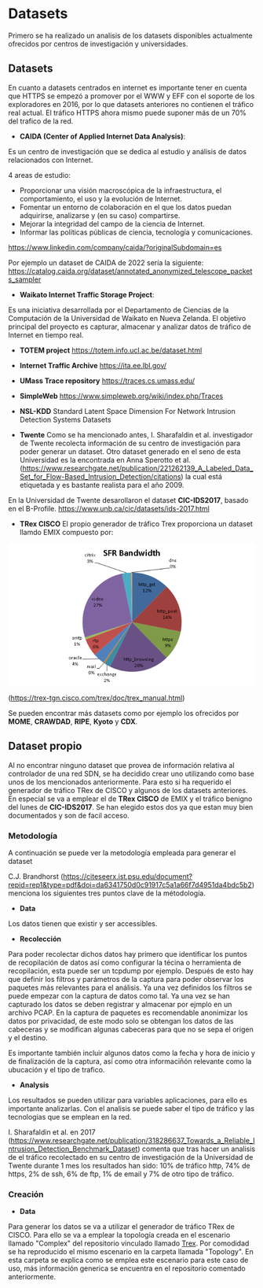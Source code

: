 # Datasets 
Primero se ha realizado un analisis de los datasets disponibles actualmente ofrecidos por centros de investigación y universidades. 

## Datasets
En cuanto a datasets centrados en internet es importante tener en cuenta que HTTPS se empezó a promover por el WWW y EFF con el soporte de los exploradores en 2016, por lo que datasets anteriores no contienen el tráfico real actual. 
El tráfico HTTPS ahora mismo puede suponer más de un 70% del trafico de la red.

- **CAIDA (Center of Applied Internet Data Analysis)**:

Es un centro de investigación que se dedica al estudio y análisis de datos relacionados con Internet. 

4 areas de estudio:
- Proporcionar una visión macroscópica de la infraestructura, el comportamiento, el uso y la evolución de Internet.
- Fomentar un entorno de colaboración en el que los datos puedan adquirirse, analizarse y (en su caso) compartirse.
- Mejorar la integridad del campo de la ciencia de Internet.
- Informar las políticas públicas de ciencia, tecnología y comunicaciones.

https://www.linkedin.com/company/caida/?originalSubdomain=es


Por ejemplo un dataset de CAIDA de 2022 sería la siguiente:
https://catalog.caida.org/dataset/annotated_anonymized_telescope_packets_sampler

- **Waikato Internet Traffic Storage Project**:

Es una iniciativa desarrollada por el Departamento de Ciencias de la Computación de la Universidad de Waikato en Nueva Zelanda. El objetivo principal del proyecto es capturar, almacenar y analizar datos de tráfico de Internet en tiempo real.

- **TOTEM project**
https://totem.info.ucl.ac.be/dataset.html

- **Internet Traffic Archive**
https://ita.ee.lbl.gov/

- **UMass Trace repository**
https://traces.cs.umass.edu/


- **SimpleWeb** 
https://www.simpleweb.org/wiki/index.php/Traces

- **NSL-KDD**
Standard Latent Space Dimension For Network Intrusion Detection Systems Datasets

- **Twente** 
Como se ha mencionado antes, I. Sharafaldin et al. investigador de Twente recolecta información de su centro de investigación para poder generar un dataset. Otro dataset generado en el seno de esta Universidad es la encontrada en Anna Sperotto et al. (https://www.researchgate.net/publication/221262139_A_Labeled_Data_Set_for_Flow-Based_Intrusion_Detection/citations) la cual está etiquetada y es bastante realista para el año 2009. 

En la Universidad de Twente desarollaron el dataset **CIC-IDS2017**, basado en el B-Profile. 
https://www.unb.ca/cic/datasets/ids-2017.html

- **TRex CISCO**
El propio generador de tráfico Trex proporciona un dataset llamdo EMIX compuesto por:
<p align="center">
  <img src="./img/trex_EMIX_profile.png" >
</p> 

(https://trex-tgn.cisco.com/trex/doc/trex_manual.html)

Se pueden encontrar más datasets como por ejemplo los ofrecidos por **MOME**, **CRAWDAD**, **RIPE**, **Kyoto** y **CDX**.
## Dataset propio

Al no encontrar ninguno dataset que provea de información relativa al controlador de una red SDN, se ha decidido crear uno utilizando como base unos de los mencionados anteriormente.
Para esto si ha requerido el generador de tráfico TRex de CISCO y algunos de los datasets anteriores. En especial se va a emplear el de **TRex CISCO** de EMIX y el tráfico benigno del lunes de **CIC-IDS2017**.
Se han elegido estos dos ya que estan muy bien documentados y son de facil acceso. 

### Metodología
A continuación se puede ver la metodología empleada para generar el dataset

C.J. Brandhorst (https://citeseerx.ist.psu.edu/document?repid=rep1&type=pdf&doi=da6341750d0c91917c5a1a66f7d4951da4bdc5b2) menciona los siguientes tres puntos clave de la métodología. 

- **Data**

Los datos tienen que existir y ser accessibles. 

- **Recolección**

Para poder recolectar dichos datos hay primero que identificar los puntos de recopilación de datos así como configurar la técina o herramienta de recopilación, esta puede ser un tcpdump por ejemplo. 
Después de esto hay que definir los filtros y parámetros de la captura para poder observar los paquetes más relevantes para el análisis. 
Ya una vez definidos los filtros se puede empezar con la captura de datos como tal. Ya una vez se han capturado los datos se deben registrar y almacenar por ejmplo en un archivo PCAP. En la captura de paquetes es recomendable anonimizar los datos por privacidad, de este modo solo se obtengan los datos de las cabeceras y se modifican algunas cabeceras para que no se sepa el origen y el destino.

Es importante también incluir algunos datos como la fecha y hora de inicio y de finalización de la captura, así como otra informaciñón relevante como la ubucación y el tipo de trafico. 

- **Analysis**

Los resultados se pueden utilizar para variables aplicaciones, para ello es importante analizarlas. Con el analisis se puede saber el tipo de tráfico y las tecnologias que se emplean en la red. 


I. Sharafaldin et al. en 2017 (https://www.researchgate.net/publication/318286637_Towards_a_Reliable_Intrusion_Detection_Benchmark_Dataset) comenta que tras hacer un analisis de el tráfico recolectado en su centro de investigación de la Universidad de Twente durante 1 mes los resultados han sido: 10% de tráfico http, 74% de https, 2% de ssh, 6% de ftp, 1% de email y 7% de otro tipo de tráfico.  


### Creación

- **Data**

Para generar los datos se va a utilizar el generador de tráfico TRex de CISCO. Para ello se va a emplear la topología creada en el escenario llamado "Complex" del repositorio vinculado llamado [Trex](https://github.com/LauSeVe/TRex/tree/main/TRexMininet/Complex). Por comodidad se ha reproducido el mismo escenario en la carpeta llamada "Topology". En esta carpeta se explica como se emplea este escenario para este caso de uso, más información generica se encuentra en el repositorio comentado anteriormente. 





